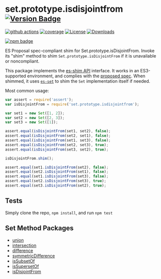 # set.prototype.isdisjointfrom <sup>[![Version Badge][npm-version-svg]][package-url]</sup>

[![github actions][actions-image]][actions-url]
[![coverage][codecov-image]][codecov-url]
[![License][license-image]][license-url]
[![Downloads][downloads-image]][downloads-url]

[![npm badge][npm-badge-png]][package-url]

ES Proposal spec-compliant shim for Set.prototype.isDisjointFrom. Invoke its "shim" method to shim `Set.prototype.isDisjointFrom` if it is unavailable or noncompliant.

This package implements the [es-shim API](https://github.com/es-shims/api) interface. It works in an ES3-supported environment, and complies with the [proposed spec](https://github.com/tc39/proposal-set-methods). When shimmed, it uses [`es-set`](https://npmjs.com/es-set) to shim the `Set` implementation itself if needed.

Most common usage:
```js
var assert = require('assert');
var isDisjointFrom = require('set.prototype.isdisjointfrom');

var set1 = new Set([1, 2]);
var set2 = new Set([2, 3]);
var set3 = new Set([1]);

assert.equal(isDisjointFrom(set1, set2), false);
assert.equal(isDisjointFrom(set2, set1), false);
assert.equal(isDisjointFrom(set1, set3), false);
assert.equal(isDisjointFrom(set2, set3), true);
assert.equal(isDisjointFrom(set3, set2), true);

isDisjointFrom.shim();

assert.equal(set1.isDisjointFrom(set2), false);
assert.equal(set2.isDisjointFrom(set1), false);
assert.equal(set1.isDisjointFrom(set3), false);
assert.equal(set2.isDisjointFrom(set3), true);
assert.equal(set3.isDisjointFrom(set2), true);
```

## Tests
Simply clone the repo, `npm install`, and run `npm test`

## Set Method Packages
 - [union](https://npmjs.com/set.prototype.union)
 - [intersection](https://npmjs.com/set.prototype.intersection)
 - [difference](https://npmjs.com/set.prototype.difference)
 - [symmetricDifference](https://npmjs.com/set.prototype.symmetricdifference)
 - [isSubsetOf](https://npmjs.com/set.prototype.issubsetof)
 - [isSupersetOf](https://npmjs.com/set.prototype.issupersetof)
 - [isDisjointFrom](https://npmjs.com/set.prototype.isdisjointfrom)

[package-url]: https://npmjs.com/package/set.prototype.isdisjointfrom
[npm-version-svg]: http://versionbadg.es/es-shims/Set.prototype.isDisjointFrom.svg
[deps-svg]: https://david-dm.org/es-shims/Set.prototype.isDisjointFrom.svg
[deps-url]: https://david-dm.org/es-shims/Set.prototype.isDisjointFrom
[dev-deps-svg]: https://david-dm.org/es-shims/Set.prototype.isDisjointFrom/dev-status.svg
[dev-deps-url]: https://david-dm.org/es-shims/Set.prototype.isDisjointFrom#info=devDependencies
[testling-svg]: https://ci.testling.com/es-shims/Set.prototype.isDisjointFrom.png
[testling-url]: https://ci.testling.com/es-shims/Set.prototype.isDisjointFrom
[npm-badge-png]: https://nodei.co/npm/set.prototype.isdisjointfrom.png?downloads=true&stars=true
[license-image]: http://img.shields.io/npm/l/set.prototype.isdisjointfrom.svg
[license-url]: LICENSE
[downloads-image]: http://img.shields.io/npm/dm/set.prototype.isdisjointfrom.svg
[downloads-url]: http://npm-stat.com/charts.html?package=set.prototype.isdisjointfrom
[codecov-image]: https://codecov.io/gh/es-shims/Set.prototype.isDisjointFrom/branch/main/graphs/badge.svg
[codecov-url]: https://app.codecov.io/gh/es-shims/Set.prototype.isDisjointFrom/
[actions-image]: https://img.shields.io/endpoint?url=https://github-actions-badge-u3jn4tfpocch.runkit.sh/es-shims/Set.prototype.isDisjointFrom
[actions-url]: https://github.com/es-shims/Set.prototype.isDisjointFrom/actions
